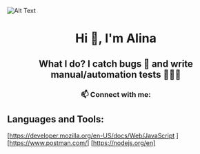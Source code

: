![Alt Text](https://www.lambdatest.com/resources/images/Software-Test-Management.gif)

 <h1 align="center"> Hi 👋, I'm Alina </h1>
 <h2 align="center"> What I do? I catch bugs 🐞 and write manual/automation tests 👩🏼‍💻 </h2>
 <h3 align="center"> 📫 Connect with me: </h3>

## Languages and Tools: 
[https://developer.mozilla.org/en-US/docs/Web/JavaScript ]
[https://www.postman.com/]
[https://nodejs.org/en]


<!--
**AniteiAlina/AniteiAlina** is a ✨ _special_ ✨ repository because its `README.md` (this file) appears on your GitHub profile.
 
  ## A passionate Software QA Tester

📫 Connect with me: https://www.linkedin.com/in/alina-anitei/



Here are some ideas to get you started:

- 🔭 I’m currently working on ...
- 🌱 I’m currently learning ...
- 👯 I’m looking to collaborate on ...
- 🤔 I’m looking for help with ...
- 💬 Ask me about ...
- 📫 Connect with me: https://www.linkedin.com/in/alina-anitei/
- 😄 Pronouns: ...
- ⚡ Fun fact: ...
-->
